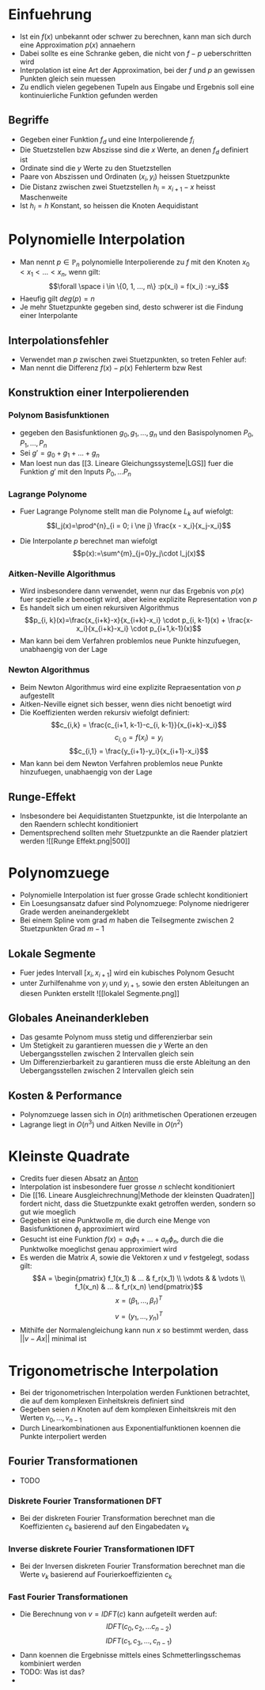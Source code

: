 # Einfuehrung
- Ist ein $f(x)$ unbekannt oder schwer zu berechnen, kann man sich durch eine Approximation $p(x)$ annaehern
- Dabei sollte es eine Schranke geben, die nicht von $f-p$ ueberschritten wird
- Interpolation ist eine Art der Approximation, bei der $f$ und $p$ an gewissen Punkten gleich sein muessen
- Zu endlich vielen gegebenen Tupeln aus Eingabe und Ergebnis soll eine kontinuierliche Funktion gefunden werden
## Begriffe
- Gegeben einer  Funktion $f_d$ und eine Interpolierende $f_i$
- Die Stuetzstellen bzw Abszisse sind die $x$ Werte, an denen $f_d$ definiert ist
- Ordinate sind die $y$ Werte zu den Stuetzstellen
- Paare von Abszissen und Ordinaten $(x_i, y_i)$ heissen Stuetzpunkte
- Die Distanz zwischen zwei Stuetzstellen $h_i = x_{i+1}-x$ heisst Maschenweite
- Ist $h_i=h$ Konstant, so heissen die Knoten Aequidistant
# Polynomielle Interpolation
- Man nennt $p\in \mathbb P_n$ polynomielle Interpolierende zu $f$ mit den Knoten $x_0 <x_1<...<x_n$, wenn gilt:
$$\forall \space i \in \{0, 1, ..., n\} :p(x_i) = f(x_i) :=y_i$$
- Haeufig gilt $deg(p) = n$
- Je mehr Stuetzpunkte gegeben sind, desto schwerer ist die Findung einer Interpolante
## Interpolationsfehler 
- Verwendet man $p$ zwischen zwei Stuetzpunkten, so treten Fehler auf:
- Man nennt die Differenz $f(x)-p(x)$ Fehlerterm bzw Rest
## Konstruktion einer Interpolierenden
### Polynom Basisfunktionen
- gegeben den Basisfunktionen $g_0, g_1,..., g_n$ und den Basispolynomen $P_0, P_1, ...,P_n$ 
- Sei $g'= g_0+g_1+...+ g_n$
- Man loest nun das [[3. Lineare Gleichungssysteme|LGS]] fuer die Funktion $g'$ mit den Inputs $P_0,...P_n$ 
### Lagrange Polynome
- Fuer Lagrange Polynome stellt man die Polynome $L_k$ auf wiefolgt:
$$l_j(x)=\prod^{n}_{i = 0; i \ne j} \frac{x - x_i}{x_j-x_i}$$

- Die Interpolante $p$ berechnet man wiefolgt
$$p(x):=\sum^{m}_{j=0}y_j\cdot l_j(x)$$
### Aitken-Neville Algorithmus
- Wird insbesondere dann verwendet, wenn nur das Ergebnis von $p(x)$ fuer spezielle $x$ benoetigt wird, aber keine explizite Representation von $p$
- Es handelt sich um einen rekursiven Algorithmus
$$p_{i, k}(x)=\frac{x_{i+k}-x}{x_{i+k}-x_i} \cdot p_{i, k-1}(x) + \frac{x-x_i}{x_{i+k}-x_i} \cdot p_{i+1,k-1}(x)$$
- Man kann bei dem Verfahren problemlos neue Punkte hinzufuegen, unabhaengig von der Lage
### Newton Algorithmus
- Beim Newton Algorithmus wird eine explizite Repraesentation von $p$ aufgestellt
- Aitken-Neville eignet sich besser, wenn dies nicht benoetigt wird
- Die Koeffizienten werden rekursiv wiefolgt definiert:
$$c_{i,k} = \frac{c_{i+1, k-1}-c_{i, k-1}}{x_{i+k}-x_i}$$
$$c_{i,0} = f(x_i) = y_i$$
$$c_{i,1} = \frac{y_{i+1}-y_i}{x_{i+1}-x_i}$$
- Man kann bei dem Newton Verfahren problemlos neue Punkte hinzufuegen, unabhaengig von der Lage
## Runge-Effekt
- Insbesondere bei Aequidistanten Stuetzpunkte, ist die Interpolante an den Raendern schlecht konditioniert
- Dementsprechend sollten mehr Stuetzpunkte an die Raender platziert werden
![[Runge Effekt.png|500]]
# Polynomzuege
- Polynomielle Interpolation ist fuer grosse Grade schlecht konditioniert
- Ein Loesungsansatz dafuer sind Polynomzuege: Polynome niedrigerer Grade werden aneinandergeklebt
- Bei einem Spline vom grad $m$ haben die Teilsegmente zwischen 2 Stuetzpunkten Grad $m-1$
## Lokale Segmente
- Fuer jedes Intervall $[x_i, x_{i+1}]$ wird ein kubisches Polynom Gesucht
- unter Zurhilfenahme  von $y_i$ und $y_{i+1}$, sowie den ersten Ableitungen an diesen Punkten erstellt
![[lokalel Segmente.png]]
## Globales Aneinanderkleben
- Das gesamte Polynom muss stetig und differenzierbar sein
- Um Stetigkeit zu garantieren muessen die $y$ Werte an den Uebergangsstellen zwischen 2 Intervallen gleich sein
- Um Differenzierbarkeit zu garantieren muss die erste Ableitung an den Uebergangsstellen zwischen 2 Intervallen gleich sein
## Kosten & Performance
- Polynomzuege lassen sich in $O(n)$ arithmetischen Operationen erzeugen
- Lagrange liegt in $O(n^3)$ und Aitken Neville in $O(n^2)$
# Kleinste Quadrate
- Credits fuer diesen Absatz an [Anton](https://github.com/AntonScheitler/Notes) 
- Interpolation ist insbesondere fuer grosse $n$ schlecht konditioniert
- Die [[16. Lineare Ausgleichrechnung|Methode der kleinsten Quadraten]] fordert nicht, dass die Stuetzpunkte exakt getroffen werden, sondern so gut wie moeglich
- Gegeben ist eine Punktwolle $m$, die durch eine Menge von Basisfunktionen $\phi_i$ approximiert wird
- Gesucht ist eine Funktion $f(x) = a_1\phi_1 + ... + a_n \phi_n$, durch die die Punktwolke moeglichst genau approximiert wird
- Es werden die Matrix $A$, sowie die Vektoren $x$ und $v$ festgelegt, sodass gilt:
$$A = \begin{pmatrix}
f_1(x_1) & ... & f_r(x_1) \\
\vdots & & \vdots \\
f_1(x_n) & ... & f_r(x_n)
\end{pmatrix}$$
$$x = (\beta_1, ..., \beta_r)^T$$
$$v = (y_1, ..., y_n)^T$$
- Mithilfe der Normalengleichung kann nun $x$ so bestimmt werden, dass $||v - Ax||$ minimal ist
# Trigonometrische Interpolation
- Bei der trigonometrischen Interpolation werden Funktionen betrachtet, die auf dem komplexen Einheitskreis definiert sind
- Gegeben seien $n$ Knoten auf dem komplexen Einheitskreis mit den Werten $v_0,...,v_{n-1}$
- Durch Linearkombinationen aus Exponentialfunktionen koennen die Punkte interpoliert werden
## Fourier Transformationen
- TODO
### Diskrete Fourier Transformationen DFT
- Bei der diskreten Fourier Transformation berechnet man die Koeffizienten $c_k$ basierend auf den Eingabedaten $v_k$
### Inverse diskrete Fourier Transformationen IDFT
- Bei der Inversen diskreten Fourier Transformation berechnet man die Werte $v_k$ basierend auf Fourierkoeffizienten $c_k$
### Fast Fourier Transformationen
- Die Berechnung von $v = IDFT(c)$ kann aufgeteilt werden auf:
$$IDFT(c_0,c_2,...c_{n-2})$$
$$IDFT(c_1,c_3,...,c_{n-1})$$
- Dann koennen die Ergebnisse mittels eines Schmetterlingsschemas kombiniert werden
- TODO: Was ist das?
- 
